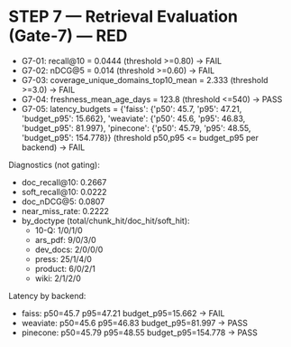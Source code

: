 # STEP 7 — Retrieval Evaluation (Gate‑7) — RED

- G7-01: recall@10 = 0.0444 (threshold >=0.80) -> FAIL
- G7-02: nDCG@5 = 0.014 (threshold >=0.60) -> FAIL
- G7-03: coverage_unique_domains_top10_mean = 2.333 (threshold >=3.0) -> FAIL
- G7-04: freshness_mean_age_days = 123.8 (threshold <=540) -> PASS
- G7-05: latency_budgets = {'faiss': {'p50': 45.7, 'p95': 47.21, 'budget_p95': 15.662}, 'weaviate': {'p50': 45.6, 'p95': 46.83, 'budget_p95': 81.997}, 'pinecone': {'p50': 45.79, 'p95': 48.55, 'budget_p95': 154.778}} (threshold p50,p95 <= budget_p95 per backend) -> FAIL

Diagnostics (not gating):
- doc_recall@10: 0.2667
- soft_recall@10: 0.0222
- doc_nDCG@5: 0.0807
- near_miss_rate: 0.2222
- by_doctype (total/chunk_hit/doc_hit/soft_hit):
  - 10-Q: 1/0/1/0
  - ars_pdf: 9/0/3/0
  - dev_docs: 2/0/0/0
  - press: 25/1/4/0
  - product: 6/0/2/1
  - wiki: 2/1/2/0

Latency by backend:
- faiss: p50=45.7 p95=47.21 budget_p95=15.662 -> FAIL
- weaviate: p50=45.6 p95=46.83 budget_p95=81.997 -> PASS
- pinecone: p50=45.79 p95=48.55 budget_p95=154.778 -> PASS
